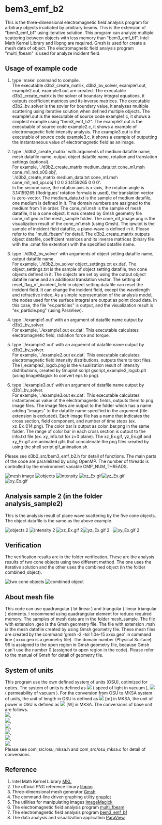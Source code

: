 # bem3_emf_b2

This is the three-dimensional electromagnetic field analysis program for arbitrary objects irradiated by arbitrary beams. 
This is the extension of "bem3_emf_b1" using iterative solution. 
This program can analyze multiple scattering between objects with less memory than "bem3_emf_b1".
Intel Math Kernel Library and libpng are required. 
Gmsh is used for create a mesh data of object. 
The electromagnetic field analysis program "multi_fbeam" is used for analyze incident field.


## Usage of example code  

1. type 'make' command to compile.  
   The executable d3b2_create_matrix, d3b2_bv_solver, example1.out, example2.out, example3.out are created. 
   The executable d3b2_create_matrix is the solver of boundary integral equations, it outputs coefficient matrices and its inverse matrices. 
   The executable d3b2_bv_solver is the sovler for boundary value, it analyzes multiple scattering using iterative solution when defined multiple objects.
   The example1.out is the executable of source code example1.c, it shows a simplest example using "bem3_emf_b2". 
   The example2.out is the execubable of source code example2.c, it shows a example of electromagnetic field intensity analysis.
   The example3.out is the executable of source code example3.c, it shows a example of outputting the instantaneous value of electromagnetic field as an image.

2. type './d3b2_create_matrix' with arguments of medium datafile name, mesh datafile name, output object datafile name, rotation and translation settings (optional).  
   For example, './d3b2_create_matrix medium_data.txt cone_m1.msh cone_m1_md_x00.obj',  
   './d3b2_create_matrix medium_data.txt cone_m1.msh cone_m1_md_xpi.obj 1 0 0 3.14159265 0 0 0'.   
   In the second case, the rotation axis is x-axis, the rotation angle is 3.14159265 (Rodrigues' rotation formula is used), the translation vector is zero-vector. 
   The medium_data.txt is the sample of medium datafile, one medium is defined in it. 
   The domain numbers are assigned to the medium from 1 in order. 
   The cone_m1.msh is the sample of mesh datafile, it is a cone object. 
   It was created by Gmsh geometry file cone_m1.geo in the mesh_sample folder. 
   The cone_m1_image.png is the visualization result of the cone_m1.msh (using Gmsh). 
   The ipw.txt is the sample of incident field datafile, a plane-wave is defined in it. Please refer to the "multi_fbeam" for detail.
   The d3b2_create_matrix outputs object datafile, coefficient matrices and its inverse matrices (binary file with the .cmat file extention) with the specified datafile name.  
   
3. type './d3b2_bv_solver' with arguments of object setting datafile name, output datafile name.  
   For example, './d3b2_bv_solver object_settings.txt ex.dat'. 
   The object_settings.txt is the sample of object setting datafile, two cone objects defined in it. 
   The objects are set by using the output object datafile name and an additional translation vector. 
   The setting of reset_flag_of_incident_field in object setting datafile can reset the incident field. 
   It can change the incident field, except the wavelength and refractive index. 
   As a simple representation of the analysis model, the nodes used for the surface integral are output as point cloud data. 
   In this case, the file "ex.particles" is output, and the visualization result is "ex_particle.png" (using ParaView).  

4. type './example1.out' with an argument of datafile name output by d3b2_bv_solver.  
   For example, './example1.out ex.dat'. 
   This executable calculates electromagnetic field, radiation force and torque.  
   
5. type './example2.out' with an arguemnt of datafile name output by d3b2_bv_solver.  
   For example, './example2.out ex.dat'. 
   This executable calculates electromagnetic field intensity distributions, outputs them to text files.
   The I_example2_logcb.png is the visualization result of intensity distributions, created by Gnuplot script gscript_example2_logcb.plt 
   (using ImageMagick to convert eps to png).  
   
6. type './example3.out' with an argument of datafile name output by d3b1_bv_solver.  
   For example, './example3.out ex.dat'. 
   This executable calculates instantaneous value of the electromagnetic fields, outputs them to png image files. 
   The image files are output to the folder which has a name adding "images" to the datafile name specified in the argument (file-extension is excluded). 
   Each image file has a name that indicates the cross section, field component, and number of time steps (ex. xz_Ex_014.png). 
   The color bar is output as color_bar.png in the same folder. 
   The range of color bar in each cross section is output to the info.txt file (ex. xy_info.txt for z=0 plane). 
   The xz_Ex.gif, yz_Ex.gif and xy_Ex.gif are animated gifs that concatenate the png files created by using the shell script gif_animation.sh.  

Please see d3b2_src/bem3_emf_b2.h for detail of functions. 
The main parts of the code are parallelized by using OpenMP. 
The number of threads is controlled by the environment variable OMP_NUM_THREADS.  

![mesh image](cone_m1_image.png "mesh image of the object (cone_m1_image.png)") 
![objects](ex_particles.png "nodes for surface integral (ex_particles.png)") 
![intensity](I_example2_logcb.png "intensity distributions (I_example2_logcb.png)") 
![xz_Ex.gif](xz_Ex.gif "instantaneous value of the E_x on y=0 plane (xz_Ex.gif)")![yz_Ex.gif](yz_Ex.gif "instantaneous value of the E_x on x=0 plane (yz_Ex.gif)")  
![xy_Ex.gif](xy_Ex.gif "instantaneous value of the E_x on z=0 plane (xy_Ex.gif)")  


## Analysis sample 2 (in the folder analysis_sample2)  

This is the analysis result of plane wave scattering by the five cone objects. The object datafile is the same as the above example. 

![objects 2](analysis_sample2/ex2_particles.png "nodes for surface integral (analysis_sample2/ex2_particles.png)") 
![intensity 2](analysis_sample2/I_example2_logcb.png "intensity distribusions (analysis_sample2/I_example2_logcb.png)") 
![xz_Ex.gif 2](analysis_sample2/xz_Ex.gif "instantaneous value of the E_x on y=0 plane (analysis_sample2/xz_Ex.gif)")![yz_Ex.gif 2](analysis_sample2/yz_Ex.gif "instantaneous value of the E_x on x=0 plane (analysis_sample2/yz_Ex.gif)")  
![xy_Ex.gif 2](analysis_sample2/xy_Ex.gif "instantaneous value of the E_x on z=0 plane (analysis_sample2/xy_Ex.gif)")  


## Verification  

The verification results are in the folder verification. 
These are the analysis results of two cone objects using two different method. 
The one uses the iterative solution and the other uses the combined object (in the folder combined_object).  

![two cone objects](verification/v1_particles.png "two cone objects (verification/v1_particles.png)") 
![combined object](verification/combined_object/2cone_image.png "combined object (verification/combined_object/2cone_image.png)") 


## About mesh file

This code can use quadrangular ( bi-linear ) and triangular ( linear triangular ) elements. 
I recommend using quadrangular element for reduce required memory. 
The samples of mesh data are in the folder mesh_sample. 
The file with extension .geo is the Gmsh geometry file. 
The file with extension .msh is the mesh datafile created by using Gmsh geometry file. 
These mesh files are created by the command 'gmsh -2 -tol 1.0e-15 xxxx.geo' in command line ( xxxx.geo is a geometry file). 
The domain number (Physical Surface) 99 is assigned to the open region in Gmsh geometry file, because Gmsh can't use the number 0 (assigned to open region in the code). 
Please refer to the manual of Gmsh for detail of geometry file.  


## System of units  

This program use the own defined system of units (OSU), optimized for optics. 
The system of units is defined as <img src="https://latex.codecogs.com/gif.latex?c_0=1"> ( speed of light in vacuum ), 
<img src="https://latex.codecogs.com/gif.latex?\mu_0=1"> ( permeability of vacuum ). 
For the conversion from OSU to MKSA system of units, the unit of length in OSU is defined as 
<img src="https://latex.codecogs.com/gif.latex?1\times10^{-6}"> [m] in MKSA, the unit of power in OSU is defined as
<img src="https://latex.codecogs.com/gif.latex?1\times10^{-3}"> [W] in MKSA. The conversions of base unit are follows.  
<img src="https://latex.codecogs.com/gif.latex?a=1\times10^{-6}">,  
<img src="https://latex.codecogs.com/gif.latex?b=1\times10^{-3}">,  
<img src="https://latex.codecogs.com/gif.latex?a\,\mathrm{[m]}=1\,\mathrm{[L]}">,  
<img src="https://latex.codecogs.com/gif.latex?\frac{ab}{c_0^3}\,\mathrm{[kg]}=1\,\mathrm{[M]}">,  
<img src="https://latex.codecogs.com/gif.latex?\frac{a}{c_0}\,\mathrm{[s]}=1\,\mathrm{[T]}">,  
<img src="https://latex.codecogs.com/gif.latex?\sqrt{\frac{b}{c_0\mu_0}}\,\mathrm{[A]}=1\,\mathrm{[I]}">.  
Please see com_src/osu_mksa.h and com_src/osu_mksa.c for detail of conversions.  


## Reference
1. Intel Math Kernel Library [MKL](https://software.intel.com/mkl)  
2. The official PNG reference library [libpng](http://www.libpng.org/pub/png/libpng.html)  
3. Three-dimensional mesh generator [Gmsh](https://gmsh.info/)
4. The command-line driven graphing utility [gnuplot](http://www.gnuplot.info/)  
5. The utilities for manipulating images [ImageMagick](https://imagemagick.org/)  
6. The electromagnetic field analysis program [multi_fbeam](https://github.com/akohta/multi_fbeam/) 
7. The electromagnetic field analysis program [bem3_emf_b1](https://github.com/akohta/bem3_emf_b1/)
8. The data analysis and visualization application [ParaView](https://www.paraview.org/)  
